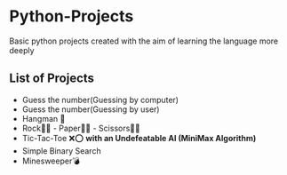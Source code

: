 # Python-Projects

Basic python projects created with the aim of learning the language more deeply

## List of Projects

-   Guess the number(Guessing by computer)
-   Guess the number(Guessing by user)
-   Hangman 🤺
-   Rock✊🏽 - Paper🖐🏽 - Scissors✌🏽 
-   Tic-Tac-Toe ❌⭕ __with an Undefeatable AI (MiniMax Algorithm)__
-   Simple Binary Search
-   Minesweeper💣

